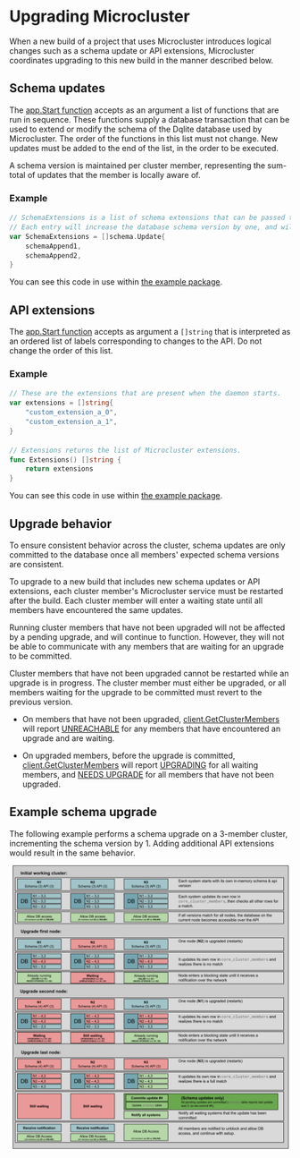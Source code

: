 # Upgrading Microcluster

When a new build of a project that uses Microcluster introduces logical changes such as a schema update or API extensions, Microcluster coordinates upgrading to this new build in the manner described below.

## Schema updates

The [app.Start function](https://github.com/canonical/microcluster/blob/v2/microcluster/app.go#L69-L92) accepts as an argument a list of functions that are run in sequence. These functions supply a database transaction that can be used to extend or modify the schema of the Dqlite database used by Microcluster. The order of the functions in this list must not change. New updates must be added to the end of the list, in the order to be executed.

A schema version is maintained per cluster member, representing the sum-total of updates that the member is locally aware of.

### Example

```go
// SchemaExtensions is a list of schema extensions that can be passed to the MicroCluster daemon.
// Each entry will increase the database schema version by one, and will be applied after internal schema updates.
var SchemaExtensions = []schema.Update{
	schemaAppend1,
	schemaAppend2,
}
```

You can see this code in use within [the example package](https://github.com/canonical/microcluster/blob/v2/example/database/extended_schema.go#L11-L16).

## API extensions

The [app.Start function](https://github.com/canonical/microcluster/blob/v2/microcluster/app.go#L69-L92) accepts as argument a `[]string` that is interpreted as an ordered list of labels corresponding to changes to the API. Do not change the order of this list.

### Example

```go
// These are the extensions that are present when the daemon starts.
var extensions = []string{
	"custom_extension_a_0",
	"custom_extension_a_1",
}

// Extensions returns the list of Microcluster extensions.
func Extensions() []string {
	return extensions
}
```

You can see this code in use within [the example package](https://github.com/canonical/microcluster/blob/v2/example/api/extensions.go).

## Upgrade behavior

To ensure consistent behavior across the cluster, schema updates are only committed to the database once all members' expected schema versions are consistent.

To upgrade to a new build that includes new schema updates or API extensions, each cluster member's Microcluster service must be restarted after the build. Each cluster member will enter a waiting state until all members have encountered the same updates.

Running cluster members that have not been upgraded will not be affected by a pending upgrade, and will continue to function. However, they will not be able to communicate with any members that are waiting for an upgrade to be committed.

Cluster members that have not been upgraded cannot be restarted while an upgrade is in progress. The cluster member must either be upgraded, or all members waiting for the upgrade to be committed must revert to the previous version.

* On members that have not been upgraded, [client.GetClusterMembers](https://github.com/canonical/microcluster/blob/4d80df396e335bf26f9895956e846e082bb8f624/internal/rest/client/cluster.go#L40-L49) will report [UNREACHABLE](https://github.com/canonical/microcluster/blob/4d80df396e335bf26f9895956e846e082bb8f624/rest/types/cluster.go#L47) for any members that have encountered an upgrade and are waiting.

* On upgraded members, before the upgrade is committed, [client.GetClusterMembers](https://github.com/canonical/microcluster/blob/4d80df396e335bf26f9895956e846e082bb8f624/internal/rest/client/cluster.go#L40-L49) will report [UPGRADING](https://github.com/canonical/microcluster/blob/4d80df396e335bf26f9895956e846e082bb8f624/rest/types/cluster.go#L56) for all waiting members, and [NEEDS UPGRADE](https://github.com/canonical/microcluster/blob/4d80df396e335bf26f9895956e846e082bb8f624/rest/types/cluster.go#L59) for all members that have not been upgraded.

## Example schema upgrade

The following example performs a schema upgrade on a 3-member cluster, incrementing the schema version by 1. Adding additional API extensions would result in the same behavior.

![Example schema upgrade](images/schema_upgrade_example.svg)
